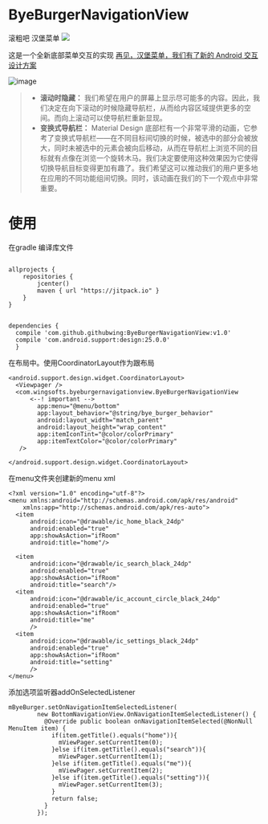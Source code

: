 # ByeBurgerNavigationView
滚粗吧 汉堡菜单
[![](https://jitpack.io/v/githubwing/ByeBurgerNavigationView.svg)](https://jitpack.io/#githubwing/ByeBurgerNavigationView)

这是一个全新底部菜单交互的实现 [再见，汉堡菜单，我们有了新的 Android 交互设计方案](https://github.com/xitu/gold-miner/blob/master/TODO/bye-bye-burger.md)


![image](https://github.com/githubwing/ByeBurgerNavigationView/raw/master/preview.gif)



> *   **滚动时隐藏：** 我们希望在用户的屏幕上显示尽可能多的内容。因此，我们决定在向下滚动的时候隐藏导航栏，从而给内容区域提供更多的空间。而向上滚动可以使导航栏重新显现。
> *   **变换式导航栏：** Material Design 底部栏有一个非常平滑的动画，它参考了变换式导航栏——在不同目标间切换的时候，被选中的部分会被放大，同时未被选中的元素会被向后移动，从而在导航栏上浏览不同的目标就有点像在浏览一个旋转木马。我们决定要使用这种效果因为它使得切换导航目标变得更加有趣了。我们希望这可以推动我们的用户更多地在应用的不同功能组间切换。同时，该动画在我们的下一个观点中非常重要。

# 使用

在gradle 编译库文件

```

allprojects {
    repositories {
        jcenter()
        maven { url "https://jitpack.io" }
    }
}


dependencies {
  compile 'com.github.githubwing:ByeBurgerNavigationView:v1.0'
  compile 'com.android.support:design:25.0.0'
  }
```
在布局中。使用CoordinatorLayout作为跟布局

```
<android.support.design.widget.CoordinatorLayout>
  <Viewpager />
  <com.wingsofts.byeburgernavigationview.ByeBurgerNavigationView 
      <--! important --> 
        app:menu="@menu/bottom"
        app:layout_behavior="@string/bye_burger_behavior"  
        android:layout_width="match_parent"
        android:layout_height="wrap_content"
        app:itemIconTint="@color/colorPrimary"
        app:itemTextColor="@color/colorPrimary"
   />
      
</android.support.design.widget.CoordinatorLayout>

```


在menu文件夹创建新的menu xml

```
<?xml version="1.0" encoding="utf-8"?>
<menu xmlns:android="http://schemas.android.com/apk/res/android"
    xmlns:app="http://schemas.android.com/apk/res-auto">
  <item
      android:icon="@drawable/ic_home_black_24dp"
      android:enabled="true"
      app:showAsAction="ifRoom"
      android:title="home"/>

  <item
      android:icon="@drawable/ic_search_black_24dp"
      android:enabled="true"
      app:showAsAction="ifRoom"
      android:title="search"/>
  <item
      android:icon="@drawable/ic_account_circle_black_24dp"
      android:enabled="true"
      app:showAsAction="ifRoom"
      android:title="me"
      />
  <item
      android:icon="@drawable/ic_settings_black_24dp"
      android:enabled="true"
      app:showAsAction="ifRoom"
      android:title="setting"
      />
</menu>
```

添加选项监听器addOnSelectedListener
```
mByeBurger.setOnNavigationItemSelectedListener(
        new BottomNavigationView.OnNavigationItemSelectedListener() {
          @Override public boolean onNavigationItemSelected(@NonNull MenuItem item) {
            if(item.getTitle().equals("home")){
              mViewPager.setCurrentItem(0);
            }else if(item.getTitle().equals("search")){
              mViewPager.setCurrentItem(1);
            }else if(item.getTitle().equals("me")){
              mViewPager.setCurrentItem(2);
            }else if(item.getTitle().equals("setting")){
              mViewPager.setCurrentItem(3);
            }
            return false;
          }
        });
```
